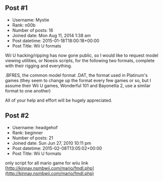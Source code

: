 ## Post #1
- Username: Mystie
- Rank: n00b
- Number of posts: 16
- Joined date: Mon Aug 11, 2014 1:38 am
- Post datetime: 2015-01-18T18:00:18+00:00
- Post Title: Wii U formats

Wii U hacking/ripping has now gone public, so I would like to request model viewing utilities, or Noesis scripts, for the following two formats, complete with their rigging and everything.

.BFRES, the common model format
.DAT, the format used in Platinum's games (they seem to change up the format every few games or so, but I assume their Wii U games, Wonderful 101 and Bayonetta 2, use a similar format to one another)

All of your help and effort will be hugely appreciated.
## Post #2
- Username: headgehof
- Rank: beginner
- Number of posts: 21
- Joined date: Sun Jun 27, 2010 10:11 pm
- Post datetime: 2015-02-08T13:05:02+00:00
- Post Title: Wii U formats

only script for all mario game for wiiu
 link
[http://kinnay.nsmbwii.com/mario/fmdl.php](http://kinnay.nsmbwii.com/mario/fmdl.php)
